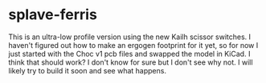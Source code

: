# splave-ferris
This is an ultra-low profile version using the new Kailh scissor switches. I haven't figured out how to make an ergogen footprint for it yet, so for now I just started with the Choc v1 pcb files and swapped the model in KiCad. I think that should work? I don't know for sure but I don't see why not. I will likely try to build it soon and see what happens.

